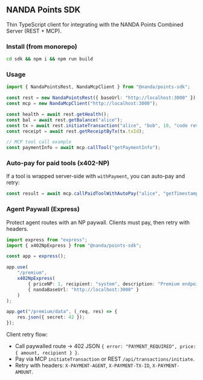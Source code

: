 ## NANDA Points SDK

Thin TypeScript client for integrating with the NANDA Points Combined Server (REST + MCP).

### Install (from monorepo)

```bash
cd sdk && npm i && npm run build
```

### Usage

```ts
import { NandaPointsRest, NandaMcpClient } from "@nanda/points-sdk";

const rest = new NandaPointsRest({ baseUrl: "http://localhost:3000" });
const mcp = new NandaMcpClient("http://localhost:3000");

const health = await rest.getHealth();
const bal = await rest.getBalance("alice");
const tx = await rest.initiateTransaction("alice", "bob", 10, "code review");
const receipt = await rest.getReceiptByTx(tx.txId);

// MCP tool call example
const paymentInfo = await mcp.callTool("getPaymentInfo");
```

### Auto-pay for paid tools (x402-NP)

If a tool is wrapped server-side with `withPayment`, you can auto-pay and retry:

```ts
const result = await mcp.callPaidToolWithAutoPay("alice", "getTimestamp");
```

### Agent Paywall (Express)

Protect agent routes with an NP paywall. Clients must pay, then retry with headers.

```ts
import express from "express";
import { x402NpExpress } from "@nanda/points-sdk";

const app = express();

app.use(
    "/premium",
    x402NpExpress(
        { priceNP: 1, recipient: "system", description: "Premium endpoint" },
        { nandaBaseUrl: "http://localhost:3000" }
    )
);

app.get("/premium/data", (_req, res) => {
    res.json({ secret: 42 });
});
```

Client retry flow:

-   Call paywalled route → 402 JSON `{ error: "PAYMENT_REQUIRED", price: { amount, recipient } }`.
-   Pay via MCP `initiateTransaction` or REST `/api/transactions/initiate`.
-   Retry with headers: `X-PAYMENT-AGENT`, `X-PAYMENT-TX-ID`, `X-PAYMENT-AMOUNT`.

